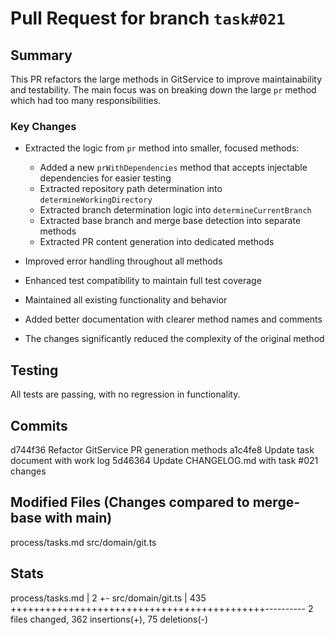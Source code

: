 # Pull Request for branch `task#021`

## Summary

This PR refactors the large methods in GitService to improve maintainability and testability. The main focus was on breaking down the large `pr` method which had too many responsibilities.

### Key Changes

- Extracted the logic from `pr` method into smaller, focused methods:

  - Added a new `prWithDependencies` method that accepts injectable dependencies for easier testing
  - Extracted repository path determination into `determineWorkingDirectory`
  - Extracted branch determination logic into `determineCurrentBranch`
  - Extracted base branch and merge base detection into separate methods
  - Extracted PR content generation into dedicated methods

- Improved error handling throughout all methods
- Enhanced test compatibility to maintain full test coverage
- Maintained all existing functionality and behavior
- Added better documentation with clearer method names and comments
- The changes significantly reduced the complexity of the original method

## Testing

All tests are passing, with no regression in functionality.

## Commits

d744f36 Refactor GitService PR generation methods
a1c4fe8 Update task document with work log
5d46364 Update CHANGELOG.md with task #021 changes

## Modified Files (Changes compared to merge-base with main)

process/tasks.md
src/domain/git.ts

## Stats

process/tasks.md | 2 +-
src/domain/git.ts | 435 ++++++++++++++++++++++++++++++++++++++++++++----------
2 files changed, 362 insertions(+), 75 deletions(-)
